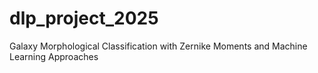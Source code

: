 # dlp_project_2025
Galaxy Morphological Classification with Zernike Moments and Machine Learning Approaches
